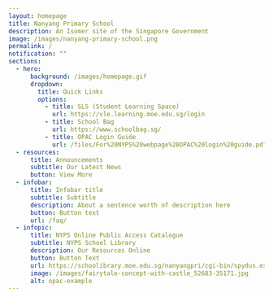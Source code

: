 ```yaml
---
layout: homepage
title: Nanyang Primary School
description: An Isomer site of the Singapore Government
image: /images/nanyang-primary-school.png
permalink: /
notification: ""
sections:
  - hero:
      background: /images/homepage.gif
      dropdown:
        title: Quick Links
        options:
          - title: SLS (Student Learning Space)
            url: https://vle.learning.moe.edu.sg/login
          - title: School Bag
            url: https://www.schoolbag.sg/
          - title: OPAC Login Guide
            url: /files/For%20NYPS%20webpage%20OPAC%20login%20guide.pdf
  - resources:
      title: Announcements
      subtitle: Our Latest News
      button: View More
  - infobar:
      title: Infobar title
      subtitle: Subtitle
      description: About a sentence worth of description here
      button: Button text
      url: /faq/
  - infopic:
      title: NYPS Online Public Access Catalogue
      subtitle: NYPS School Library
      description: Our Resources Online
      button: Button Text
      url: https://schoolibrary.moe.edu.sg/nanyangpri/cgi-bin/spydus.exe/MSGTRN/WPAC/HOME
      image: /images/fairytale-concept-with-castle_52683-35171.jpg
      alt: opac-example
---
```

